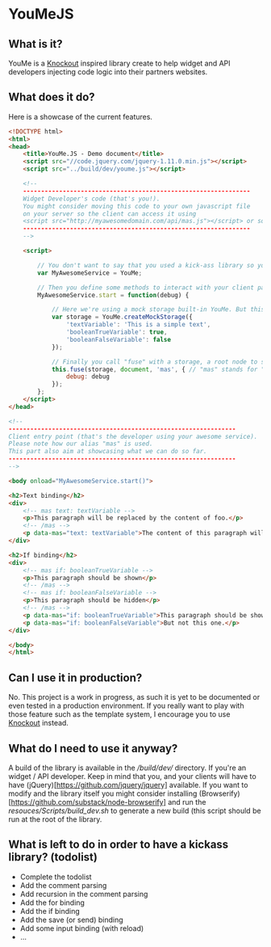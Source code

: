 YouMeJS
===

What is it?
---

YouMe is a [Knockout](https://github.com/knockout/knockout) inspired library create to help widget and API developers injecting code logic into their partners websites.


What does it do?
---

Here is a showcase of the current features.

```html
<!DOCTYPE html>
<html>
<head>
    <title>YouMe.JS - Demo document</title>
    <script src="//code.jquery.com/jquery-1.11.0.min.js"></script>
    <script src="../build/dev/youme.js"></script>

    <!--
    ---------------------------------------------------------------
    Widget Developer's code (that's you!).
    You might consider moving this code to your own javascript file
    on your server so the client can access it using
    <script src="http://myawesomedomain.com/api/mas.js"></script> or something.
    ---------------------------------------------------------------
    -->

    <script>

        // You don't want to say that you used a kick-ass library so you create an alias.
        var MyAwesomeService = YouMe;

        // Then you define some methods to interact with your client pages.
        MyAwesomeService.start = function(debug) {

            // Here we're using a mock storage built-in YouMe. But this typically the class (or object) that you want to write on your own to handle API call
            var storage = YouMe.createMockStorage({
                'textVariable': 'This is a simple text',
                'booleanTrueVariable': true,
                'booleanFalseVariable': false
            });

            // Finally you call "fuse" with a storage, a root node to start parsing, a a custom alias (see client code below)
            this.fuse(storage, document, 'mas', { // "mas" stands for "MyAwesomeService"... Obviously.
                debug: debug
            });
        };
    </script>
</head>

<!--
---------------------------------------------------------------
Client entry point (that's the developer using your awesome service).
Please note how our alias "mas" is used.
This part also aim at showcasing what we can do so far.
---------------------------------------------------------------
-->

<body onload="MyAwesomeService.start()">

<h2>Text binding</h2>
<div>
    <!-- mas text: textVariable -->
    <p>This paragraph will be replaced by the content of foo.</p>
    <!-- /mas -->
    <p data-mas="text: textVariable">The content of this paragraph will be replace by the content of bar</p>
</div>

<h2>If binding</h2>
<div>
    <!-- mas if: booleanTrueVariable -->
    <p>This paragraph should be shown</p>
    <!-- /mas -->
    <!-- mas if: booleanFalseVariable -->
    <p>This paragraph should be hidden</p>
    <!-- /mas -->
    <p data-mas="if: booleanTrueVariable">This paragraph should be shown</p>
    <p data-mas="if: booleanFalseVariable">But not this one.</p>
</div>

</body>
</html>
```


Can I use it in production?
---

No. This project is a work in progress, as such it is yet to be documented or even tested in a production environment.
If you really want to play with those feature such as the template system, I encourage you to use [Knockout](https://github.com/knockout/knockout) instead.

What do I need to use it anyway?
---

A build of the library is available in the */build/dev/* directory.
If you're an widget / API developer. Keep in mind that you, and your clients will have to have (jQuery)[https://github.com/jquery/jquery] available.
If you want to modify and the library itself you might consider installing (Browserify)[https://github.com/substack/node-browserify] and run the *resouces/Scripts/build_dev.sh* to generate a new build (this script should be run at the root of the library.


What is left to do in order to have a kickass library? (todolist)
---

- Complete the todolist
- Add the comment parsing
- Add recursion in the comment parsing
- Add the for binding
- Add the if binding
- Add the save (or send) binding
- Add some input binding (with reload)
- ...

